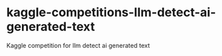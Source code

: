 # kaggle-competitions-llm-detect-ai-generated-text
Kaggle competition for llm detect ai generated text
